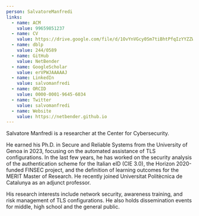 ```yaml
---
person: SalvatoreManfredi
links:
  - name: ACM
    value: 99659851237
  - name: CV
    value: https://drive.google.com/file/d/1OvYnVGcy0Sm7tiBhtPfqIzYYZZWVhRXX
  - name: dblp
    value: 244/0589
  - name: GitHub
    value: NetBender
  - name: GoogleScholar
    value: erVPWJAAAAAJ
  - name: LinkedIn
    value: salvomanfredi
  - name: ORCID
    value: 0000-0001-9645-6034
  - name: Twitter
    value: salvomanfredi
  - name: Website	
    value: https://netbender.github.io
---
```

Salvatore Manfredi is a researcher at the Center for Cybersecurity.

He earned his Ph.D. in Secure and Reliable Systems from the University of Genoa in 2023, focusing on the automated assistance of TLS configurations.
In the last few years, he has worked on the security analysis of the authentication scheme for the Italian eID (CIE 3.0), the Horizon 2020-funded FINSEC project, and the definition of learning outcomes for the MERIT Master of Research. He recently joined Universitat Politècnica de Catalunya as an adjunct professor. 

His research interests include network security, awareness training, and risk management of TLS configurations. He also holds dissemination events for middle, high school and the general public.